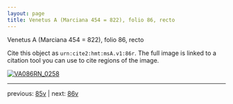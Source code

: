 ```yaml
---
layout: page
title: Venetus A (Marciana 454 = 822), folio 86, recto
---
```


Venetus A (Marciana 454 = 822), folio 86, recto

Cite this object as `urn:cite2:hmt:msA.v1:86r`.  The full image is linked to a citation tool you can use to cite regions of the image.

[![VA086RN_0258](http://www.homermultitext.org/iipsrv?IIIF=/project/homer/pyramidal/deepzoom/hmt/vaimg/2017a/VA086RN_0258.tif/full/800,/0/default.jpg)](http://www.homermultitext.org/ict2/?urn=urn:cite2:hmt:vaimg.2017a:VA086RN_0258) 

---

previous:  [85v](../85v/) | next: [86v](../86v/)